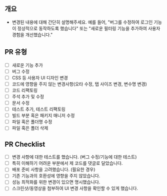 ## 개요
- 변경된 내용에 대해 간단히 설명해주세요. 예를 들어, "버그를 수정하여 로그인 기능이 정상적으로 동작하도록 했습니다" 또는 "새로운 필터링 기능을 추가하여 사용자 경험을 개선했습니다."

## PR 유형
- [ ] 새로운 기능 추가
- [ ] 버그 수정
- [ ] CSS 등 사용자 UI 디자인 변경
- [ ] 코드에 영향을 주지 않는 변경사항(오타 수정, 탭 사이즈 변경, 변수명 변경)
- [ ] 코드 리팩토링
- [ ] 주석 추가 및 수정
- [ ] 문서 수정
- [ ] 테스트 추가, 테스트 리팩토링
- [ ] 빌드 부분 혹은 패키지 매니저 수정
- [ ] 파일 혹은 폴더명 수정
- [ ] 파일 혹은 폴더 삭제

## PR Checklist
- [ ] 변경 사항에 대한 테스트를 했습니다. (버그 수정/기능에 대한 테스트)
- [ ] 특히 이해하기 어려운 부분에서 제 코드를 댓글로 달았습니다.
- [ ] 배포 준비 사항을 고려했습니다. (필요한 경우)
- [ ] 기존 기능과의 호환성에 영향을 주지 않았습니다.
- [ ] 성능 최적화를 위한 변경이 있으면 명시했습니다.
- [ ] 스크린샷/동영상을 첨부하여 UI 변경 사항을 확인할 수 있게 했습니다.